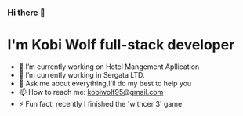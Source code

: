 ### Hi there 👋



# I'm Kobi Wolf full-stack developer 

- 🔭 I’m currently working on Hotel Mangement Apllication
- 🌱 I’m currently working in Sergata LTD.
- 💬 Ask me about everything,I'll do my best to help you 
- 📫 How to reach me: kobiwolf95@gmail.com
- ⚡ Fun fact: recently I finished the 'withcer 3' game


